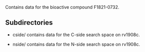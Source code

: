 Contains data for the bioactive compound F1821-0732.

## Subdirectories

- cside/ contains data for the C-side search space on rv1908c.

- nside/ contains data for the N-side search space on rv1908c.

